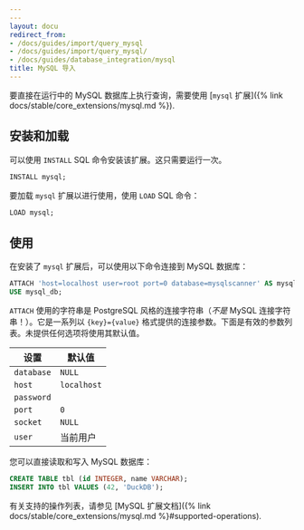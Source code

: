 ```yaml
---
---
layout: docu
redirect_from:
- /docs/guides/import/query_mysql
- /docs/guides/import/query_mysql/
- /docs/guides/database_integration/mysql
title: MySQL 导入
---
```


要直接在运行中的 MySQL 数据库上执行查询，需要使用 [`mysql` 扩展]({% link docs/stable/core_extensions/mysql.md %}).

## 安装和加载

可以使用 `INSTALL` SQL 命令安装该扩展。这只需要运行一次。

```sql
INSTALL mysql;
```

要加载 `mysql` 扩展以进行使用，使用 `LOAD` SQL 命令：

```sql
LOAD mysql;
```

## 使用

在安装了 `mysql` 扩展后，可以使用以下命令连接到 MySQL 数据库：

```sql
ATTACH 'host=localhost user=root port=0 database=mysqlscanner' AS mysql_db (TYPE mysql, READ_ONLY);
USE mysql_db;
```

`ATTACH` 使用的字符串是 PostgreSQL 风格的连接字符串（_不是_ MySQL 连接字符串！）。它是一系列以 `{key}={value}` 格式提供的连接参数。下面是有效的参数列表。未提供任何选项将使用其默认值。

| 设置      | 默认值     |
|-----------|------------|
| `database` | `NULL`     |
| `host`    | `localhost`|
| `password`|            |
| `port`    | `0`        |
| `socket`  | `NULL`     |
| `user`    | 当前用户   |

您可以直接读取和写入 MySQL 数据库：

```sql
CREATE TABLE tbl (id INTEGER, name VARCHAR);
INSERT INTO tbl VALUES (42, 'DuckDB');
```

有关支持的操作列表，请参见 [MySQL 扩展文档]({% link docs/stable/core_extensions/mysql.md %}#supported-operations).